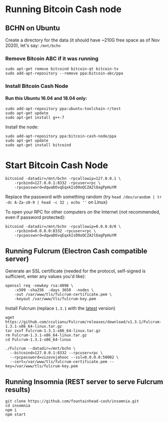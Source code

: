 # Running Bitcoin Cash node

## BCHN on Ubuntu

Create a directory for the data (it should have ~210G free space as of Nov 2020), let's say: `/mnt/bchn`

### Remove Bitcoin ABC if it was running

```shell script
sudo apt-get remove bitcoind bitcoin-qt bitcoin-tx
sudo add-apt-repository --remove ppa:bitcoin-abc/ppa
```


### Install Bitcoin Cash Node

#### Run this Ubuntu 16.04 and 18.04 only:

```shell script
sudo add-apt-repository ppa:ubuntu-toolchain-r/test
sudo apt-get update
sudo apt-get install g++-7
```

Install the node:

```shell script
sudo add-apt-repository ppa:bitcoin-cash-node/ppa
sudo apt-get update
sudo apt-get install bitcoind
```

# Start Bitcoin Cash Node
```shell script
bitcoind -datadir=/mnt/bchn -rpcallowip=127.0.0.1 \
    -rpcbind=127.0.0.1:8332 -rpcuser=rpc \
    -rpcpassword=dqwaDOvqEqxkIsD9oQCZA2lOagPpHuYM
```

Replace the password with something random (try `head /dev/urandom | tr -dc A-Za-z0-9 | head -c 32 ; echo ''` on Linux)

To open your RPC for other computers on the Internet (not recommended, even if password protected):

```shell script
bitcoind -datadir=/mnt/bchn -rpcallowip=0.0.0.0/0 \
    -rpcbind=0.0.0.0:8332 -rpcuser=rpc \
    -rpcpassword=dqwaDOvqEqxkIsD9oQCZA2lOagPpHuYM
```

## Running Fulcrum (Electron Cash compatible server)

Generate an SSL certificate (needed for the protocol, self-signed is sufficient, enter any values you'd like):

```shell script
openssl req -newkey rsa:4096 \
    -x509 -sha256  -days 3650  -nodes \
    -out /var/www/tls/fulcrum-certificate.pem \
    -keyout /var/www/tls/fulcrum-key.pem
```

Install Fulcrum (replace `1.3.1` with the [latest](https://github.com/cculianu/Fulcrum/releases/latest) version)

```shell script
wget https://github.com/cculianu/Fulcrum/releases/download/v1.3.1/Fulcrum-1.3.1-x86_64-linux.tar.gz
tar zxvf Fulcrum-1.3.1-x86_64-linux.tar.gz
rm Fulcrum-1.3.1-x86_64-linux.tar.gz
cd Fulcrum-1.3.1-x86_64-linux

./Fulcrum --datadir=/mnt/bchn \
  --bitcoind=127.0.0.1:8332 --rpcuser=rpc \
  --rpcpassword=uizovojahooc --ssl=0.0.0.0:50002 \
  --cert=/var/www/tls/fulcrum-certificate.pem --key=/var/www/tls/fulcrum-key.pem
```

## Running Insomnia (REST server to serve Fulcrum results)

```shell script
git clone https://github.com/fountainhead-cash/insomnia.git
cd insomnia
npm i
npm start
```